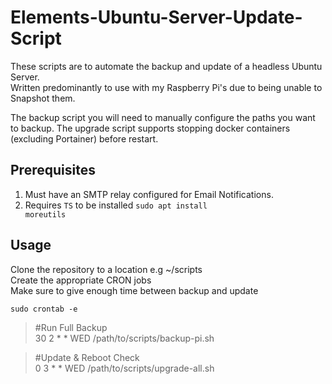 # Elements-Ubuntu-Server-Update-Script


These scripts are to automate the backup and update of a headless Ubuntu Server. <br />
Written predominantly to use with my Raspberry Pi's due to being unable to Snapshot them. 

The backup script you will need to manually configure the paths you want to backup. 
The upgrade script supports stopping docker containers (excluding Portainer) before restart. 

Prerequisites
----------

1. Must have an SMTP relay configured for Email Notifications. 
2. Requires `TS` to be installed <code>sudo apt install moreutils</code>



Usage
----------

Clone the repository to a location e.g ~/scripts<br />
Create the appropriate CRON jobs<br />
Make sure to give enough time between backup and update

<code>sudo crontab -e</code>

<blockquote>
#Run Full Backup<br />
30 2 * * WED /path/to/scripts/backup-pi.sh
</blockquote>
<blockquote>
#Update & Reboot Check<br />
0 3 * * WED /path/to/scripts/upgrade-all.sh
</blockquote>



